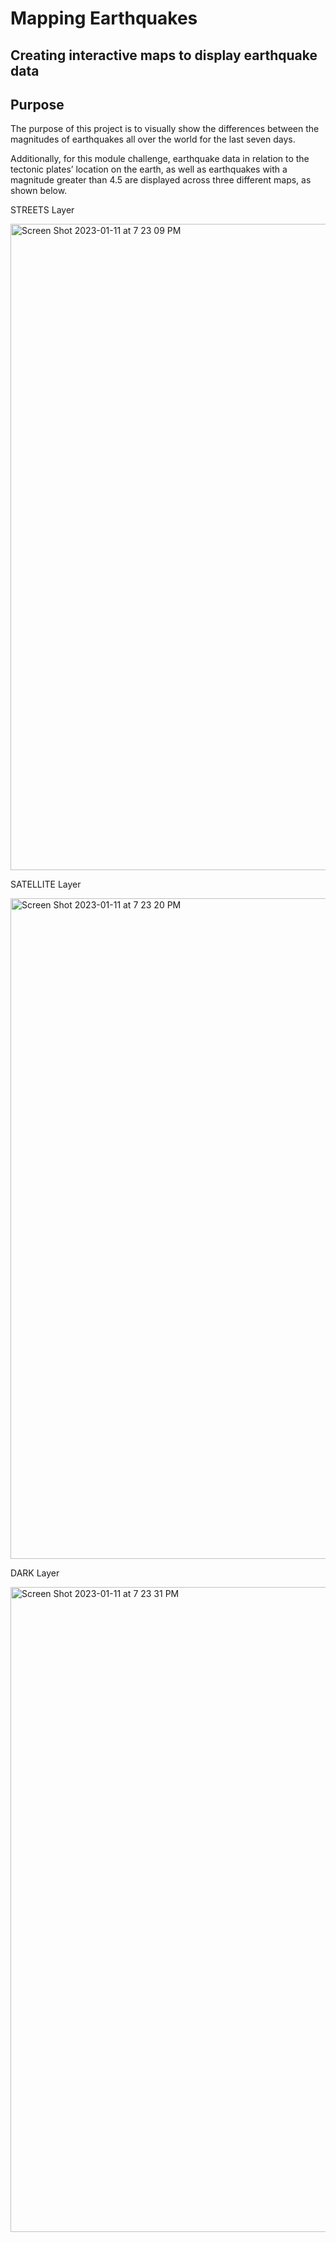 # Mapping Earthquakes
## Creating interactive maps to display earthquake data

## Purpose

The purpose of this project is to visually show the differences between the magnitudes of earthquakes all over the world for the last seven days.

Additionally, for this module challenge, earthquake data in relation to the tectonic plates’ location on the earth, as well as earthquakes with a magnitude greater than 4.5 are displayed across three different maps, as shown below.

STREETS Layer

<img width="1034" alt="Screen Shot 2023-01-11 at 7 23 09 PM" src="https://user-images.githubusercontent.com/113553238/211946769-6e315fcd-b5d0-49b3-8fc2-080a2f77bccb.png">

SATELLITE Layer

<img width="1057" alt="Screen Shot 2023-01-11 at 7 23 20 PM" src="https://user-images.githubusercontent.com/113553238/211946778-55873267-02f2-4e7d-928b-93247723b53a.png">

DARK Layer

<img width="1032" alt="Screen Shot 2023-01-11 at 7 23 31 PM" src="https://user-images.githubusercontent.com/113553238/211946794-9da589a3-76e7-41a4-96c8-ff78ef04e5ad.png">




